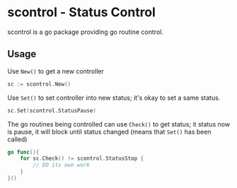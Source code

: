 # scontrol - Status Control

scontrol is a go package providing go routine control.

## Usage

Use `New()` to get a new controller

```go
sc := scontrol.New()
```

Use `Set()` to set controller into new status; it's okay to set a same status.

```go
sc.Set(scontrol.StatusPause)
```

The go routines being controlled can use `Check()` to get status; it status now is pause, it will block until status changed (means that `Set()` has been called)

```go
go func(){
    for sc.Check() != scontrol.StatusStop {
        // DO its own work
    }
}()
```